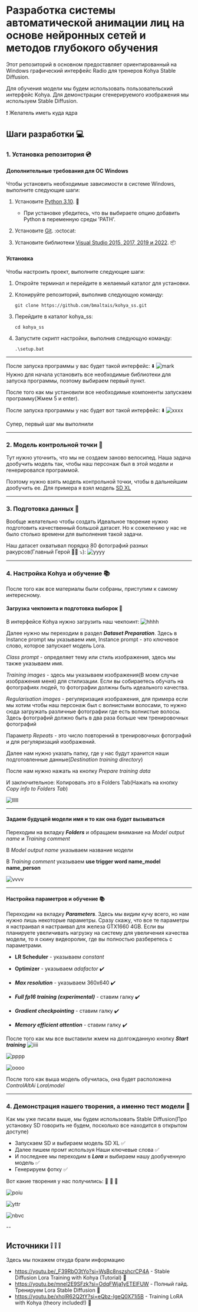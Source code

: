 # Разработка системы автоматической анимации лиц на основе нейронных сетей и методов глубокого обучения
Этот репозиторий в основном предоставляет ориентированный на Windows графический интерфейс Radio для тренеров Kohya Stable Diffusion.

Для обучения модели мы будем использовать пользовательский интерфейс Kohya.
Для демонстрации сгенерируемого изображения мы используем Stable Diffusion.

:exclamation: Желатель иметь куда ядра
## Шаги разработки :computer:
### 1. Установка репозитория :cd:
#### Дополнительные требования для ОС Windows

Чтобы установить необходимые зависимости в системе Windows, выполните следующие шаги:

1. Установите [Python 3.10](https://www.python.org/ftp/python/3.10.9/python-3.10.9-amd64.exe). :snake:
   * При установке убедитесь, что вы выбираете опцию добавить Python в переменную среды 'PATH'.

2. Установите [Git](https://git-scm.com/download/win). :octocat:

3. Установите библиотеки [Visual Studio 2015, 2017, 2019 и 2022](https://aka.ms/vs/17/release/vc_redist.x64.exe ). :package:
   
#### Установка
Чтобы настроить проект, выполните следующие шаги:

1. Откройте терминал и перейдите в желаемый каталог для установки.

2. Клонируйте репозиторий, выполнив следующую команду:
    ```
    git clone https://github.com/bmaltais/kohya_ss.git
    ```
3. Перейдите в каталог kohya_ss:
   ```
   cd kohya_ss
   ```
4. Запустите скрипт настройки, выполнив следующую команду:
   ```
   .\setup.bat
   ```
---
После запуска программы у вас будет такой интерфейс: :arrow_down:
![mark](https://sun9-62.userapi.com/impg/yCA5GLVixGyWU1QT8d_Z8v53h_fOfC18iQLLJA/wixvyOpdxlQ.jpg?size=960x480&quality=96&sign=43c0d5de4a71aaf820a3ba79c7f77ff0&type=album)
Нужно для начала установить все необходимые библиотеки для запуска программы, поэтому выбираем первый пункт.

После того как мы установили все необходимые компоненты запускаем программу(Жмем 5 и enter).

После запуска программы у нас будет вот такой интерфейс: :arrow_down:
![xxxx](https://sun9-11.userapi.com/impg/S9dMIJ2fHgnDmFZyHKJWT7IlynPwZkNjooyZ6A/b3BpJ_fHgb8.jpg?size=1873x1003&quality=96&sign=0346fc8f26adbb4a11959fc088a1c872&type=album)

Супер, первый шаг мы выполнили

---
### 2. Модель контрольной точки :dvd:
Тут нужно уточнить, что мы не создаем заново велосипед. Наша задача дообучить модель так, чтобы наш персонаж был в этой модели и генерировался программой.

Поэтому нужно взять модель контрольной точки, чтобы в дальнейшим дообучить ее.
Для примера я взял модель [SD XL](https://civitai.com/models/101055/sd-xl)

---
### 3. Подготовка данных :scroll:
Вообще желательно чтобы создать Идеальное творение нужно подготовить качественный большой датасет. Но к сожелению у нас не было столько времени для выполнения такой задачи.

Наш датасет охватывал порядка 80 фотографий разных ракурсов(Главный Герой :guardsman: :arrow_heading_down:):
![yyyy](https://sun9-46.userapi.com/impg/HRMCn883wf62SyseYGoBYMSYg42ayLKDVe8LWg/9UFGNT0tCgw.jpg?size=1000x1000&quality=96&sign=498665ad8c06a078af10c8231c70df2b&type=album)

---
### 4. Настройка Kohya и обучение :books:
После того как все материалы были собраны, приступим к самому интересному.
#### Загрузка чекпоинта и подготовка выборок :open_file_folder:
В интерфейсе Kohya нужно загрузить наш чекпоинт:
![hhhh](https://sun9-5.userapi.com/impg/9aU10u59yLHmlmQxi42i-JS07oEhv40WDxKrGg/5fKFDJSACXA.jpg?size=1868x1004&quality=96&sign=f8c7de3b98cc8489023a5e954b5cdfa1&type=album)

Далее нужно мы переходим в раздел ***Dataset Preparation***. Здесь в Instance prompt мы указываем имя, Instance prompt - это ключевое слово, которое запускает модель Lora.

*Class prompt* - определяет тему или стиль изображения, здесь мы также указываем имя.

*Training images* - здесь мы указываем изображения(В моем случае изображения меня) для стилизации. Если вы собираетесь обучать на фотографиях людей, то фотографии должны быть идеального качества.

*Regularisation images* - регуляризация изображения, для примера если мы хотим чтобы наш персонаж был с волнистыми волосами, то нужно сюда загружать различные фотографии где есть волнистые волосы. Здесь фотографий должно быть в два раза больше чем тренировочных фотографий

Параметр *Repeats* - это число повторений в тренировочных фотографий и для регуляризаций изображений.

Далее нам нужно указать папку, где у нас будут хранится наши подготовленные данные(*Destination training directory*)

После нам нужно нажать на кнопку *Prepare training data*

И заключительное: Копировать это в Folders Tab(Нажать на кнопку *Copy info to Folders Tab*)

![lllll](https://sun9-6.userapi.com/impg/csAGdDzZYQOOU6FbKlS0zzYIaKpwPOK50H1tZQ/0ZJxjcw4BYM.jpg?size=1867x1004&quality=96&sign=e3220ee41c3f0ed49efae23e26d43b60&type=album)

---

#### Задаем будущей модели имя и то как она будет вызываться
Переходим на вкладку ***Folders*** и обращаем внимание на *Model output name* и *Training comment*

В *Model output name* указываем название модели

В *Training comment* указываем **use trigger word name_model name_person**

![vvvv](https://sun9-53.userapi.com/impg/BLQ_KYUWiDEtmuh02I9smdGPIFjVRZ12jh4QJg/tMUGthyjjZ8.jpg?size=1868x1004&quality=96&sign=9e82b3167c86b53896d6bd9264414676&type=album)

---

#### Настройка параметров и обучение :books:
Переходим на вкладку ***Parameters***. Здесь мы видим кучу всего, но нам нужно лишь некоторые параметры. Сразу скажу, что все те параметры я настраивал я настраивал для железа GTX1660 4GB. Если вы планируете увеличивать нагрузку на систему для увеличения качества модели, то я скину видеоролик, где вы полностью разберетесь с параметрами.

* **LR Scheduler** - указываем *constant*

* **Optimizer** - указываем *adafactor* :heavy_check_mark:
* ***Max resolution*** - указываем 360x640 :heavy_check_mark:
* ***Full fp16 training (experimental)*** - ставим галку :heavy_check_mark:
* ***Gradient checkpointing*** - ставим галку :heavy_check_mark:
* ***Memory efficient attention*** - ставим галку :heavy_check_mark:

После того как мы все выставили жмем на долгожданную кнопку ***Start training***
![iiii](https://sun9-2.userapi.com/impg/BJL4QFXx5oT8HyXr7rFvYLuWkZSmmT_DgdTBbg/u0BrElf0Gn4.jpg?size=1870x1003&quality=96&sign=9475664b2edddfc3d0f5049cd28932a9&type=album)

![pppp](https://sun9-12.userapi.com/impg/n5uWKC_jPRGbLV7d7d4aYze31xPk2i3O_HKKoQ/jA1GJfPSuTM.jpg?size=1871x1003&quality=96&sign=38d53c24b01b589f909905530cf9f2f4&type=album)

![oooo](https://sun9-12.userapi.com/impg/ppEuDHX2Xkv1MptzuY9GpzLXipnj6B83rCPWCQ/s0SUkeD5HlU.jpg?size=960x480&quality=96&sign=ad8d132ca2e817105d7ef6e98725e112&type=album)

После того как выша модель обучилась, она будет расположена *ControlAltAi Lora\model*

---

### 4. Демонстрация нашего творения, а именно тест модели :triangular_flag_on_post:
Как мы уже писали выше, мы будем использовать Stable Diffusion(Про установку SD говорить не будем, посколько все находится в открытом доступе)

* Запускаем SD и выбираем модель SD XL :white_check_mark:
* Далее пишем промт используя Наши ключевые слова :white_check_mark:
* И последнее мы переходим в ***Lora*** и выбираем нашу дообученную модель :white_check_mark:
* Генерируем фотку :white_check_mark:

Вот какие творения у нас получились: :rocket: :rocket: :rocket:

![poiu](https://sun9-80.userapi.com/impg/7Xm1_IQfqqFgXNFZqgQ7Qltm5vgTCLkZ-JbARA/ZXct_gPNYkI.jpg?size=1873x1004&quality=96&sign=dc0e3cb56899b9e85f088c443c52f2e6&type=album)

![yttr](https://sun9-12.userapi.com/impg/Zf38VHB2fliT52x2znfuLQHFY-GLsnlsjHv0Gw/4qYZzlQ8Ld0.jpg?size=720x1280&quality=96&sign=06e082ad8df287a0a4317700aef46521&type=album)

![nbvc](https://sun9-5.userapi.com/impg/dxCKwfzSRC1iuCdJEfufe-1hTebiUL-ngvP8vw/fTvvEZgYXlQ.jpg?size=720x1280&quality=96&sign=75aec24eab889123813c75875113a7a2&type=album)

--
## Источники :grey_exclamation: :grey_exclamation: :grey_exclamation:
Здесь мы покажем откуда брали информацию
* https://youtu.be/_F39RbO3tYo?si=WsBc8nszshcrCP4A - Stable Diffusion Lora Training with Kohya (Tutorial) :movie_camera:
* https://youtu.be/mnel2E9SFzk?si=OdqFWja1yETElFUW - Полный гайд. Тренируем Lora Stable Diffusion :movie_camera:
* https://youtu.be/xholR62Q2tY?si=eQbz-IgeQ0X71i5B - Training LoRA with Kohya (theory included!) :movie_camera:
